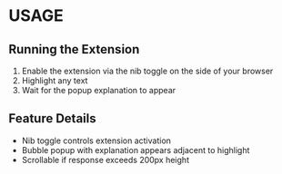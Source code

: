 # USAGE

## Running the Extension

1. Enable the extension via the nib toggle on the side of your browser
2. Highlight any text
3. Wait for the popup explanation to appear

## Feature Details

- Nib toggle controls extension activation
- Bubble popup with explanation appears adjacent to highlight
- Scrollable if response exceeds 200px height
